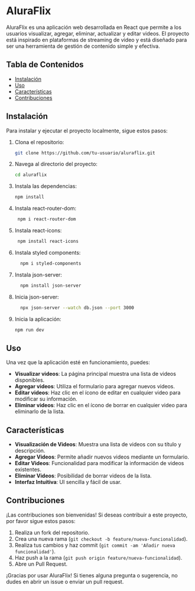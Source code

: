 
# AluraFlix

AluraFlix es una aplicación web desarrollada en React que permite a los usuarios visualizar, agregar, eliminar, actualizar y editar videos. El proyecto está inspirado en plataformas de streaming de video y está diseñado para ser una herramienta de gestión de contenido simple y efectiva.

## Tabla de Contenidos

- [Instalación](#instalación)
- [Uso](#uso)
- [Características](#características)
- [Contribuciones](#contribuciones)


## Instalación

Para instalar y ejecutar el proyecto localmente, sigue estos pasos:

1. Clona el repositorio:
    ```sh
    git clone https://github.com/tu-usuario/aluraflix.git
    ```
2. Navega al directorio del proyecto:
    ```sh
    cd aluraflix
    ```
3. Instala las dependencias:
    ```sh
    npm install
    ```
4. Instala react-router-dom:
    ```sh
     npm i react-router-dom
    ```
5. Instala react-icons:
    ```sh
     npm install react-icons
    ```
6. Instala styled components:
    ```sh
      npm i styled-components
    ```
7. Instala json-server:
    ```sh
      npm install json-server
    ```
8. Inicia json-server:
    ```sh
      npx json-server --watch db.json --port 3000
    ```

9. Inicia la aplicación:
    ```sh
    npm run dev
    ```

## Uso

Una vez que la aplicación esté en funcionamiento, puedes:
- **Visualizar videos**: La página principal muestra una lista de videos disponibles.
- **Agregar videos**: Utiliza el formulario para agregar nuevos videos.
- **Editar videos**: Haz clic en el ícono de editar en cualquier video para modificar su información.
- **Eliminar videos**: Haz clic en el ícono de borrar en cualquier video para eliminarlo de la lista.

## Características

- **Visualización de Videos**: Muestra una lista de videos con su título y descripción.
- **Agregar Videos**: Permite añadir nuevos videos mediante un formulario.
- **Editar Videos**: Funcionalidad para modificar la información de videos existentes.
- **Eliminar Videos**: Posibilidad de borrar videos de la lista.
- **Interfaz Intuitiva**: UI sencilla y fácil de usar.

## Contribuciones

¡Las contribuciones son bienvenidas! Si deseas contribuir a este proyecto, por favor sigue estos pasos:

1. Realiza un fork del repositorio.
2. Crea una nueva rama (`git checkout -b feature/nueva-funcionalidad`).
3. Realiza tus cambios y haz commit (`git commit -am 'Añadir nueva funcionalidad'`).
4. Haz push a la rama (`git push origin feature/nueva-funcionalidad`).
5. Abre un Pull Request.

¡Gracias por usar AluraFlix! Si tienes alguna pregunta o sugerencia, no dudes en abrir un issue o enviar un pull request.